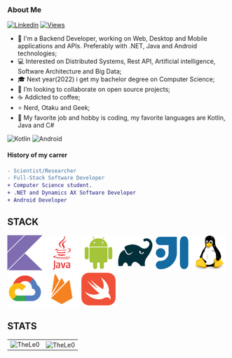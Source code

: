 ### About Me

[![Linkedin](https://img.shields.io/badge/linked-in-369?style=flat-square&logo=linkedin&logoColor=white&color=blue)](https://www.linkedin.com/in/leonardo-tosin-b57406112/)
[![Views](https://hits.seeyoufarm.com/api/count/incr/badge.svg?url=https%3A%2F%2Fgithub.com%2FTheLe0&count_bg=%23820296&title_bg=%23555555&icon=&icon_color=%23E7E7E7&title=views&edge_flat=false)](https://hits.seeyoufarm.com)

- 🔭  I'm a Backend Developer, working on Web, Desktop and Mobile applications and APIs. Preferably with .NET, Java and Android technologies;
- 💻  Interested on Distributed Systems, Rest API, Artificial intelligence, Software Architecture and Big Data;
- 🎓  Next year(2022) i get my bachelor degree on Computer Science;
- 👯  I’m looking to collaborate on open source projects;
- ☕  Addicted to coffee;
- ⭐  Nerd, Otaku and Geek;
- 🔨  My favorite job and hobby is coding, my favorite languages are Kotlin, Java and C#

![Kotlin](https://img.shields.io/badge/-Kotlin-0095d5?style=for-the-badge&logo=kotlin&logoColor=fff)
![Android](https://img.shields.io/badge/-Android-00c717?style=for-the-badge&logo=android&logoColor=fff)

#### History of my carrer
```diff
- Scientist/Researcher
- Full-Stack Software Developer
+ Computer Science student.
+ .NET and Dynamics AX Software Developer
+ Android Developer
```

## STACK

<p align="left">
  <img src="https://raw.githubusercontent.com/devicons/devicon/d00d0969292a6569d45b06d3f350f463a0107b0d/icons/kotlin/kotlin-plain.svg" alt="Kotlin" width="80" height="80" title="Kotlin"/>
  <img src="https://raw.githubusercontent.com/devicons/devicon/d00d0969292a6569d45b06d3f350f463a0107b0d/icons/java/java-plain-wordmark.svg" alt="Java" width="80" height="80" title="Java"/>
   <img src="https://raw.githubusercontent.com/devicons/devicon/d00d0969292a6569d45b06d3f350f463a0107b0d/icons/android/android-plain.svg" alt="Android" width="80" height="80" title="Android"/>
   <img src="https://raw.githubusercontent.com/devicons/devicon/d00d0969292a6569d45b06d3f350f463a0107b0d/icons/gradle/gradle-plain.svg" alt="Gradle" width="80" height="80" title="Gradle"/>
   <img src="https://raw.githubusercontent.com/devicons/devicon/d00d0969292a6569d45b06d3f350f463a0107b0d/icons/intellij/intellij-plain.svg" alt="IntelliJ" width="80" height="80" title="Intellij"/> 
   <img src="https://raw.githubusercontent.com/devicons/devicon/d00d0969292a6569d45b06d3f350f463a0107b0d/icons/linux/linux-original.svg" alt="Linux" width="80" height="80" title="Linux"/> 
     <img src="https://raw.githubusercontent.com/devicons/devicon/d00d0969292a6569d45b06d3f350f463a0107b0d/icons/googlecloud/googlecloud-original.svg" alt="Google Cloud" width="80" height="80" title="Google Cloud"/> 
   <img src="https://raw.githubusercontent.com/devicons/devicon/d00d0969292a6569d45b06d3f350f463a0107b0d/icons/firebase/firebase-plain.svg" alt="Firebase" width="80" height="80" title="Firebase"/> 
   <img src="https://raw.githubusercontent.com/devicons/devicon/d00d0969292a6569d45b06d3f350f463a0107b0d/icons/swift/swift-original.svg" alt="Swift" width="80" height="80" title="Swift"/> 
  
  ## STATS
  
  <center>
  
<table>
  <tr>
      <td><img align="left" src="https://github-readme-stats.vercel.app/api/top-langs/?username=TheLe0&show_icons=true&theme=onedark&locale=en&layout=compact" alt="TheLe0" /></td>
      <td><img align="center" src="https://github-readme-stats.vercel.app/api?username=TheLe0&show_icons=true&theme=onedark&locale=en" alt="TheLe0" /></td>
  </tr>  
</table>
</center>
